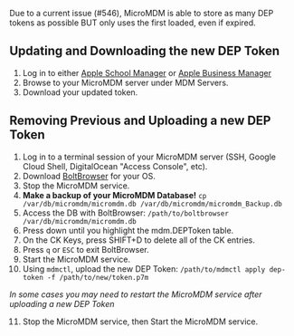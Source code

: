 Due to a current issue (#546), MicroMDM is able to store as many DEP tokens as possible BUT only uses the first loaded, even if expired.

## Updating and Downloading the new DEP Token

1. Log in to either [Apple School Manager](https://school.apple.com) or [Apple Business Manager](https://business.apple.com)
2. Browse to your MicroMDM server under MDM Servers.
3. Download your updated token.

## Removing Previous and Uploading a new DEP Token

1. Log in to a terminal session of your MicroMDM server (SSH, Google Cloud Shell, DigitalOcean "Access Console", etc).
2. Download [BoltBrowser](https://github.com/br0xen/boltbrowser) for your OS.
3. Stop the MicroMDM service.
4. **Make a backup of your MicroMDM Database!** `cp /var/db/micromdm/micromdm.db /var/db/micromdm/micromdm_Backup.db`
5. Access the DB with BoltBrowser: `/path/to/boltbrowser /var/db/micromdm/micromdm.db`
6. Press down until you highlight the mdm.DEPToken table.
7. On the CK Keys, press SHIFT+D to delete all of the CK entries.
8. Press `q` or `ESC` to exit BoltBrowser.
9. Start the MicroMDM service.
10. Using `mdmctl`, upload the new DEP Token: `/path/to/mdmctl apply dep-token -f /path/to/new/token.p7m`

_In some cases you may need to restart the MicroMDM service after uploading a new DEP Token_

11. Stop the MicroMDM service, then Start the MicroMDM service.
 